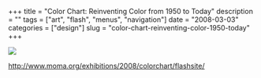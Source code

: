 +++
title = "Color Chart: Reinventing Color from 1950 to Today"
description = ""
tags = ["art", "flash", "menus", "navigation"]
date = "2008-03-03"
categories = ["design"]
slug = "color-chart-reinventing-color-1950-today"
+++


 

  <div id="screens-thumbs" class="clearfix">
    <div class="txt-center" id="design-submission"><a href="http://www.moma.org/exhibitions/2008/colorchart/flashsite/"><img id='bluga-thumbnail-841' class='bluga-thumbnail large' src='http://media.konigi.com/bluga/
wt47f2790aded6e_0.jpg'/></a></div>  
  </div>   
<p><a href="http://www.moma.org/exhibitions/2008/colorchart/flashsite/">http://www.moma.org/exhibitions/2008/colorchart/flashsite/</a></p>





